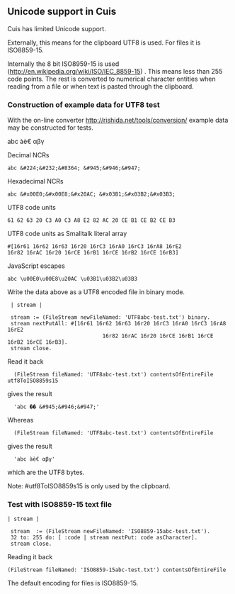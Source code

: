 ﻿

Unicode support in Cuis
------------------------------

Cuis has limited Unicode support.

Externally, this means for the clipboard UTF8 is used. For files it is ISO8859-15.


Internally the 8 bit ISO8959-15 is used (http://en.wikipedia.org/wiki/ISO/IEC_8859-15) . This means less than 255 code points. 
The rest is converted to numerical character entities when reading from a file or when text is pasted through the clipboard.



### Construction of example data for UTF8 test


With the on-line converter http://rishida.net/tools/conversion/ example data may be constructed for tests.

abc àè€ αβγ


Decimal NCRs

    abc &#224;&#232;&#8364; &#945;&#946;&#947;


Hexadecimal NCRs

    abc &#x00E0;&#x00E8;&#x20AC; &#x03B1;&#x03B2;&#x03B3;


UTF8 code units


    61 62 63 20 C3 A0 C3 A8 E2 82 AC 20 CE B1 CE B2 CE B3

UTF8 code units as Smalltalk literal array

    #[16r61 16r62 16r63 16r20 16rC3 16rA0 16rC3 16rA8 16rE2 
	16r82 16rAC 16r20 16rCE 16rB1 16rCE 16rB2 16rCE 16rB3]


JavaScript escapes

    abc \u00E0\u00E8\u20AC \u03B1\u03B2\u03B3


Write the data above as a UTF8 encoded file in binary mode.  

     | stream |

     stream := (FileStream newFileNamed: 'UTF8abc-test.txt') binary.
     stream nextPutAll: #[16r61 16r62 16r63 16r20 16rC3 16rA0 16rC3 16rA8 16rE2 
	                              16r82 16rAC 16r20 16rCE 16rB1 16rCE 16rB2 16rCE 16rB3].
     stream close.
   

Read it back

      (FileStream fileNamed: 'UTF8abc-test.txt') contentsOfEntireFile utf8ToISO8859s15

gives the result

      'abc �� &#945;&#946;&#947;'


Whereas
      
      (FileStream fileNamed: 'UTF8abc-test.txt') contentsOfEntireFile     

gives the result

      'abc àè€ αβγ'

which are the UTF8 bytes.


Note: #utf8ToISO8859s15 is only used by the clipboard. 


### Test with ISO8859-15 text file


    | stream |

     stream  := (FileStream newFileNamed: 'ISO8859-15abc-test.txt').
     32 to: 255 do: [ :code | stream nextPut: code asCharacter].
     stream close.


Reading it back


    (FileStream fileNamed: 'ISO8859-15abc-test.txt') contentsOfEntireFile


The default encoding for files is ISO8859-15.    
